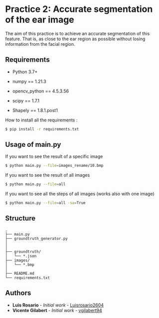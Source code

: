 # Practice 2: Accurate segmentation of the ear image

The aim of this practice is to achieve an accurate segmentation of this feature. That is, as close to the ear region as possible without losing information from the facial region.

## Requirements

* Python 3.7+

* numpy == 1.21.3
* opencv_python == 4.5.3.56
* scipy == 1.7.1
* Shapely == 1.8.1.post1


How to install all the requirements :
```bash
$ pip install -r requirements.txt
```

## Usage of main.py

If you want to see the result of a specific image
```bash
$ python main.py --file=images_rename/10.bmp
```

If you want to see the result of all images
```bash
$ python main.py --file=all
```

If you want to see all the steps of all images (works also with one image)
```bash
$ python main.py --file=all -sa=True
```

## Structure

    .
    ├── main.py
    ├── groundtruth_generator.py
    │
    │    
    ├── groundtruth/
    │   └── *.json
    ├── images/
    │   └── *.bmp
    │
    ├── README.md
    └── requirements.txt

## Authors

* **Luis Rosario** - *Initial work* - [Luisrosario2604](https://github.com/Luisrosario2604)
* **Vicente Gilabert** - *Initial work* - [vgilabert94](https://github.com/vgilabert94)
